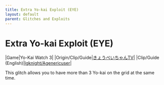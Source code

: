 ```yaml
---
title: Extra Yo-kai Exploit (EYE)
layout: default
parent: Glitches and Exploits
---
```


# Extra Yo-kai Exploit (EYE)

|Game|Yo-Kai Watch 3|
|Origin/Clip/Guide|[きょうぺいちゃんTV](https://youtu.be/VJjNBUXI4Dk)|
|Clip/Guide (English)|[lgknight/Agenericuser](https://youtu.be/sLJ_L9nA-Yc)|

This glitch allows you to have more than 3 Yo-kai on the grid at the same time.
